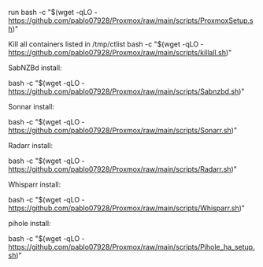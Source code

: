 run 
bash -c "$(wget -qLO - https://github.com/pablo07928/Proxmox/raw/main/scripts/ProxmoxSetup.sh)"

Kill all containers listed in /tmp/ctlist
bash -c "$(wget -qLO - https://github.com/pablo07928/Proxmox/raw/main/scripts/killall.sh)"


SabNZBd install:

bash -c "$(wget -qLO - https://github.com/pablo07928/Proxmox/raw/main/scripts/Sabnzbd.sh)"

Sonnar install:

bash -c "$(wget -qLO - https://github.com/pablo07928/Proxmox/raw/main/scripts/Sonarr.sh)"

Radarr install:

bash -c "$(wget -qLO - https://github.com/pablo07928/Proxmox/raw/main/scripts/Radarr.sh)"


Whisparr install:

bash -c "$(wget -qLO - https://github.com/pablo07928/Proxmox/raw/main/scripts/Whisparr.sh)"


pihole install:

bash -c "$(wget -qLO - https://github.com/pablo07928/Proxmox/raw/main/scripts/Pihole_ha_setup.sh)"
